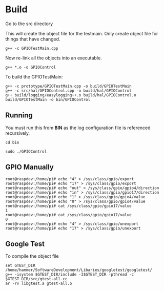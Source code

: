 # Build
Go to the src directory

This will create the object file for the testmain. Only create object file for things that have changed.

`g++ -c GPIOTestMain.cpp`

Now re-link all the objects into an executable.

`g++ *.o -o GPIOControl`

To build the GPIOTestMain:

`g++ -c prototype/GPIOTestMain.cpp -o build/GPIOTestMain`  
`g++ -c src/hal/GPIOControl.cpp -o build/hal/GPIOControl`  
`g++ build/logging/easylogging++.o build/hal/GPIOControl.o build/GPIOTestMain -o bin/GPIOControl`

## Running

You must run this from **BIN** as the log configuration file is referenced recursively.

`cd bin`

`sudo ./GPIOControl`

## GPIO Manually

```
root@raspdev:/home/pi# echo "4" > /sys/class/gpio/export
root@raspdev:/home/pi# echo "17" > /sys/class/gpio/export
root@raspdev:/home/pi# echo "out" > /sys/class/gpio/gpio4/direction
root@raspdev:/home/pi# echo "in" > /sys/class/gpio/gpio17/direction
root@raspdev:/home/pi# echo "1" > /sys/class/gpio/gpio4/value
root@raspdev:/home/pi# echo "0" > /sys/class/gpio/gpio4/value
root@raspdev:/home/pi# cat /sys/class/gpio/gpio17/value
1
root@raspdev:/home/pi# cat /sys/class/gpio/gpio17/value
0
root@raspdev:/home/pi# echo "4" > /sys/class/gpio/unexport
root@raspdev:/home/pi# echo "17" > /sys/class/gpio/unexport
```

## Google Test 

To compile the object file

```
set GTEST_DIR /home/hammer/SoftwareDevelopment/Libaries/googletest/googletest/
g++ -isystem $GTEST_DIR/include -I$GTEST_DIR -pthread -c $GTEST_DIR/src/gtest-all.cc
ar -rv libgtest.a gtest-all.o
```